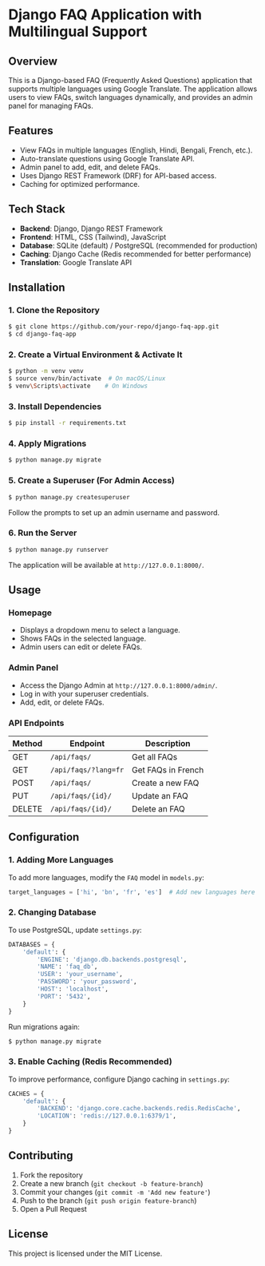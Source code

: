# Django FAQ Application with Multilingual Support

## Overview
This is a Django-based FAQ (Frequently Asked Questions) application that supports multiple languages using Google Translate. The application allows users to view FAQs, switch languages dynamically, and provides an admin panel for managing FAQs.

## Features
- View FAQs in multiple languages (English, Hindi, Bengali, French, etc.).
- Auto-translate questions using Google Translate API.
- Admin panel to add, edit, and delete FAQs.
- Uses Django REST Framework (DRF) for API-based access.
- Caching for optimized performance.

## Tech Stack
- **Backend**: Django, Django REST Framework
- **Frontend**: HTML, CSS (Tailwind), JavaScript
- **Database**: SQLite (default) / PostgreSQL (recommended for production)
- **Caching**: Django Cache (Redis recommended for better performance)
- **Translation**: Google Translate API

## Installation
### 1. Clone the Repository
```sh
$ git clone https://github.com/your-repo/django-faq-app.git
$ cd django-faq-app
```

### 2. Create a Virtual Environment & Activate It
```sh
$ python -m venv venv
$ source venv/bin/activate  # On macOS/Linux
$ venv\Scripts\activate    # On Windows
```

### 3. Install Dependencies
```sh
$ pip install -r requirements.txt
```

### 4. Apply Migrations
```sh
$ python manage.py migrate
```

### 5. Create a Superuser (For Admin Access)
```sh
$ python manage.py createsuperuser
```
Follow the prompts to set up an admin username and password.

### 6. Run the Server
```sh
$ python manage.py runserver
```

The application will be available at `http://127.0.0.1:8000/`.

## Usage
### **Homepage**
- Displays a dropdown menu to select a language.
- Shows FAQs in the selected language.
- Admin users can edit or delete FAQs.

### **Admin Panel**
- Access the Django Admin at `http://127.0.0.1:8000/admin/`.
- Log in with your superuser credentials.
- Add, edit, or delete FAQs.

### **API Endpoints**
| Method | Endpoint         | Description |
|--------|-----------------|-------------|
| GET    | `/api/faqs/`    | Get all FAQs |
| GET    | `/api/faqs/?lang=fr` | Get FAQs in French |
| POST   | `/api/faqs/`    | Create a new FAQ |
| PUT    | `/api/faqs/{id}/` | Update an FAQ |
| DELETE | `/api/faqs/{id}/` | Delete an FAQ |

## Configuration
### 1. **Adding More Languages**
To add more languages, modify the `FAQ` model in `models.py`:
```python
target_languages = ['hi', 'bn', 'fr', 'es']  # Add new languages here
```

### 2. **Changing Database**
To use PostgreSQL, update `settings.py`:
```python
DATABASES = {
    'default': {
        'ENGINE': 'django.db.backends.postgresql',
        'NAME': 'faq_db',
        'USER': 'your_username',
        'PASSWORD': 'your_password',
        'HOST': 'localhost',
        'PORT': '5432',
    }
}
```
Run migrations again:
```sh
$ python manage.py migrate
```

### 3. **Enable Caching (Redis Recommended)**
To improve performance, configure Django caching in `settings.py`:
```python
CACHES = {
    'default': {
        'BACKEND': 'django.core.cache.backends.redis.RedisCache',
        'LOCATION': 'redis://127.0.0.1:6379/1',
    }
}
```

## Contributing
1. Fork the repository
2. Create a new branch (`git checkout -b feature-branch`)
3. Commit your changes (`git commit -m 'Add new feature'`)
4. Push to the branch (`git push origin feature-branch`)
5. Open a Pull Request

## License
This project is licensed under the MIT License.

